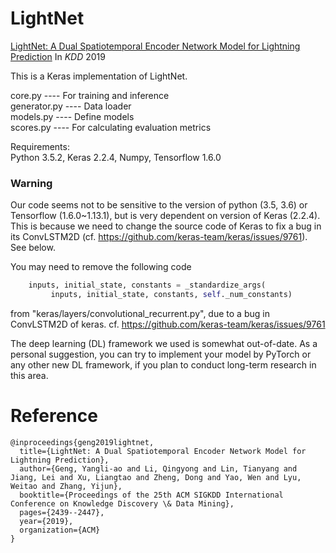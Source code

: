 # LightNet
[LightNet: A Dual Spatiotemporal Encoder Network Model for Lightning Prediction](https://dl.acm.org/doi/10.1145/3292500.3330717) In *KDD* 2019

This is a Keras implementation of LightNet.

core.py       ---- For training and inference    
generator.py  ---- Data loader    
models.py ---- Define models    
scores.py     ---- For calculating evaluation metrics   

Requirements:   
Python 3.5.2, Keras 2.2.4, Numpy, Tensorflow 1.6.0


### Warning
Our code seems not to be sensitive to the version of python (3.5, 3.6) or Tensorflow (1.6.0~1.13.1), but is very dependent on version of Keras (2.2.4). This is because we need to change the source code of Keras to fix a bug in its ConvLSTM2D (cf. https://github.com/keras-team/keras/issues/9761). See below. 

You may need to remove the following code 
```python
    inputs, initial_state, constants = _standardize_args(
         inputs, initial_state, constants, self._num_constants)
```
from "keras/layers/convolutional_recurrent.py", due to a bug in ConvLSTM2D of keras. cf. https://github.com/keras-team/keras/issues/9761

The deep learning (DL) framework we used is somewhat out-of-date. As a personal suggestion, you can try to implement your model by PyTorch or any other new DL framework, if you plan to conduct long-term research in this area.


# Reference  
```
@inproceedings{geng2019lightnet,
  title={LightNet: A Dual Spatiotemporal Encoder Network Model for Lightning Prediction},
  author={Geng, Yangli-ao and Li, Qingyong and Lin, Tianyang and Jiang, Lei and Xu, Liangtao and Zheng, Dong and Yao, Wen and Lyu, Weitao and Zhang, Yijun},
  booktitle={Proceedings of the 25th ACM SIGKDD International Conference on Knowledge Discovery \& Data Mining},
  pages={2439--2447},
  year={2019},
  organization={ACM}
}
```
